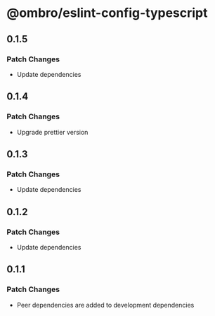 # @ombro/eslint-config-typescript

## 0.1.5

### Patch Changes

- Update dependencies

## 0.1.4

### Patch Changes

- Upgrade prettier version

## 0.1.3

### Patch Changes

- Update dependencies

## 0.1.2

### Patch Changes

- Update dependencies

## 0.1.1

### Patch Changes

- Peer dependencies are added to development dependencies
